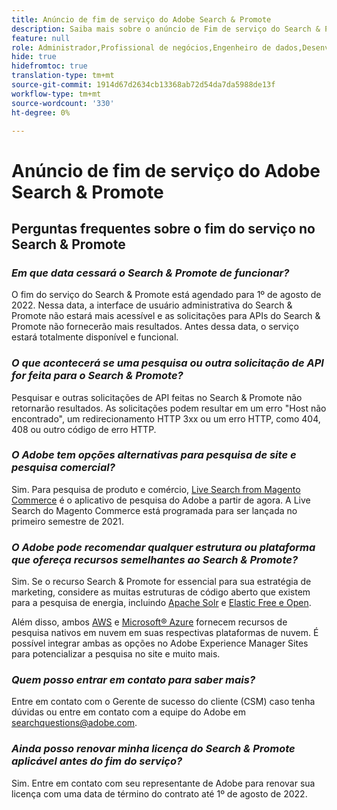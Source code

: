```yaml
---
title: Anúncio de fim de serviço do Adobe Search & Promote
description: Saiba mais sobre o anúncio de Fim de serviço do Search & Promote Adobe.
feature: null
role: Administrador,Profissional de negócios,Engenheiro de dados,Desenvolvedor
hide: true
hidefromtoc: true
translation-type: tm+mt
source-git-commit: 1914d67d2634cb13368ab72d54da7da5988de13f
workflow-type: tm+mt
source-wordcount: '330'
ht-degree: 0%

---
```



# Anúncio de fim de serviço do Adobe Search &amp; Promote

## Perguntas frequentes sobre o fim do serviço no Search &amp; Promote

### **_Em que data cessará o Search &amp; Promote de funcionar?_**

O fim do serviço do Search &amp; Promote está agendado para 1º de agosto de 2022. Nessa data, a interface de usuário administrativa do Search &amp; Promote não estará mais acessível e as solicitações para APIs do Search &amp; Promote não fornecerão mais resultados. Antes dessa data, o serviço estará totalmente disponível e funcional.

### **_O que acontecerá se uma pesquisa ou outra solicitação de API for feita para o Search &amp; Promote?_**

Pesquisar e outras solicitações de API feitas no Search &amp; Promote não retornarão resultados. As solicitações podem resultar em um erro &quot;Host não encontrado&quot;, um redirecionamento HTTP 3xx ou um erro HTTP, como 404, 408 ou outro código de erro HTTP.

### **_O Adobe tem opções alternativas para pesquisa de site e pesquisa comercial?_**

Sim. Para pesquisa de produto e comércio, [Live Search from Magento Commerce](https://blog.adobe.com/en/publish/2020/11/23/new-ai-capabilities-for-magento-commerce-improve-retail.html) é o aplicativo de pesquisa do Adobe a partir de agora. A Live Search do Magento Commerce está programada para ser lançada no primeiro semestre de 2021.

### **_O Adobe pode recomendar qualquer estrutura ou plataforma que ofereça recursos semelhantes ao Search &amp; Promote?_**

Sim. Se o recurso Search &amp; Promote for essencial para sua estratégia de marketing, considere as muitas estruturas de código aberto que existem para a pesquisa de energia, incluindo [Apache Solr](https://solr.apache.org/) e [Elastic Free e Open](https://www.elastic.co/about/free-and-open).

Além disso, ambos [AWS](https://aws.amazon.com/cloudsearch/) e [Microsoft® Azure](https://azure.microsoft.com/en-us/services/search/) fornecem recursos de pesquisa nativos em nuvem em suas respectivas plataformas de nuvem. É possível integrar ambas as opções no Adobe Experience Manager Sites para potencializar a pesquisa no site e muito mais.

### **_Quem posso entrar em contato para saber mais?_**

Entre em contato com o Gerente de sucesso do cliente (CSM) caso tenha dúvidas ou entre em contato com a equipe do Adobe em [searchquestions@adobe.com](mailto:searchquestions@adobe.com).

### **_Ainda posso renovar minha licença do Search &amp; Promote aplicável antes do fim do serviço?_**

Sim. Entre em contato com seu representante de Adobe para renovar sua licença com uma data de término do contrato até 1º de agosto de 2022.